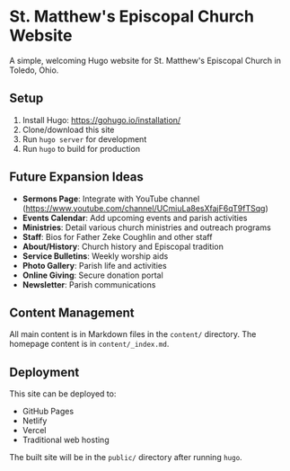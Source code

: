# St. Matthew's Episcopal Church Website

A simple, welcoming Hugo website for St. Matthew's Episcopal Church in Toledo, Ohio.

## Setup

1. Install Hugo: https://gohugo.io/installation/
2. Clone/download this site
3. Run `hugo server` for development
4. Run `hugo` to build for production

## Future Expansion Ideas

- **Sermons Page**: Integrate with YouTube channel (https://www.youtube.com/channel/UCmiuLa8esXfajF6qT9fTSqg)
- **Events Calendar**: Add upcoming events and parish activities
- **Ministries**: Detail various church ministries and outreach programs
- **Staff**: Bios for Father Zeke Coughlin and other staff
- **About/History**: Church history and Episcopal tradition
- **Service Bulletins**: Weekly worship aids
- **Photo Gallery**: Parish life and activities
- **Online Giving**: Secure donation portal
- **Newsletter**: Parish communications

## Content Management

All main content is in Markdown files in the `content/` directory. The homepage content is in `content/_index.md`.

## Deployment

This site can be deployed to:
- GitHub Pages
- Netlify
- Vercel
- Traditional web hosting

The built site will be in the `public/` directory after running `hugo`.